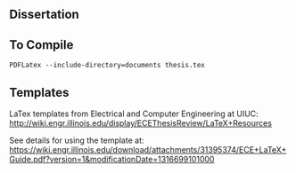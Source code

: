 Dissertation
------------

## To Compile
    PDFLatex --include-directory=documents thesis.tex

## Templates
LaTex templates from Electrical and Computer Engineering at UIUC: http://wiki.engr.illinois.edu/display/ECEThesisReview/LaTeX+Resources

See details for using the template at: https://wiki.engr.illinois.edu/download/attachments/31395374/ECE+LaTeX+Guide.pdf?version=1&modificationDate=1316699101000

